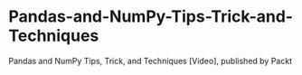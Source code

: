 # Pandas-and-NumPy-Tips-Trick-and-Techniques
Pandas and NumPy Tips, Trick, and Techniques [Video], published by Packt
